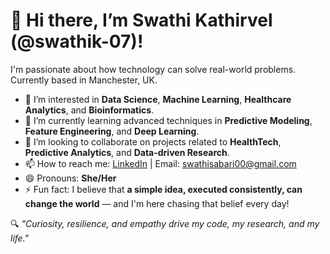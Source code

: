 # 👋 Hi there, I’m Swathi Kathirvel (@swathik-07)!

I'm passionate about how technology can solve real-world problems.  
Currently based in Manchester, UK.

- 👀 I’m interested in **Data Science**, **Machine Learning**, **Healthcare Analytics**, and **Bioinformatics**.
- 🌱 I’m currently learning advanced techniques in **Predictive Modeling**, **Feature Engineering**, and **Deep Learning**.
- 💞️ I’m looking to collaborate on projects related to **HealthTech**, **Predictive Analytics**, and **Data-driven Research**.
- 📫 How to reach me: [LinkedIn](https://www.linkedin.com/in/swathi-kathirvel-585267277/) | Email: swathisabari00@gmail.com
- 😄 Pronouns: **She/Her**
- ⚡ Fun fact: I believe that **a simple idea, executed consistently, can change the world** — and I'm here chasing that belief every day!

🔍 *"Curiosity, resilience, and empathy drive my code, my research, and my life."*
